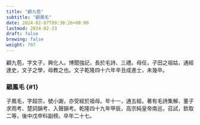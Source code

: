 ```yaml
---
title: "顧九苞"
subtitle: "顧鳳毛"
date: 2024-02-07T09:30:26+08:00
lastmod: 2024-02-23
draft: false
brewing: false
weight: 707
---
```



顧九苞，字文子，興化人。博聞強記，長於毛詩、三禮。母任，子田之祖姑，通經達史，文子之學，母教之也。文子乾隆四十六年辛丑成進士，未幾卒。

### 顧鳳毛 {#1}

子鳳毛，字超宗，號小謝，亦受經於祖母。年十一，通五經。著有毛詩集解、董子求雨考、楚詞韻考、入聲韻考。乾隆四十九年甲辰，高宗純皇帝南巡，召試，欽取二等，後中戊申科副榜。卒年二十七。